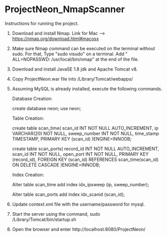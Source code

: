 # ProjectNeon_NmapScanner

Instructions for running the project.

1. Download and install Nmap. Link for Mac --> https://nmap.org/download.html#macosx

2. Make sure Nmap command can be executed on the terminal without sudo. 
For that,
Type "sudo visudo" on a terminal. 
Add "<user> ALL=NOPASSWD: /usr/local/bin/nmap" at the end of the file.

3. Download and install JavaSE 1.8 jdk and Apache Tomcat v8.

4. Copy ProjectNeon.war file into /Library/Tomcat/webapps/

5. Assuming MySQL is already installed, execute the following commands.
   
   Database Creation:

   create database neon;
   use neon;

   Table Creation:

   create table scan_time(
					   scan_id INT NOT NULL AUTO_INCREMENT,
		               ip VARCHAR(20) NOT NULL,
		               sweep_number INT NOT NULL, 
		               time_stamp TIMESTAMP,
		               PRIMARY KEY (scan_id)
    )ENGINE=INNODB;
                       
	create table scan_ports(
                       record_id INT NOT NULL AUTO_INCREMENT,
                       scan_id INT NOT NULL,
					   open_port INT NOT NULL, 
                       PRIMARY KEY (record_id),
                       FOREIGN KEY (scan_id) 
                           REFERENCES scan_time(scan_id)
                           ON DELETE CASCADE
	)ENGINE=INNODB;

	Index Creation:

	Alter table scan_time
	add index idx_ipsweep (ip, sweep_number);

	Alter table scan_ports
	add index idx_scanid (scan_id);

6. Update context.xml file with the username/password for mysql.

7. Start the server using the command, 
    sudo /Library/Tomcat/bin/startup.sh

8. Open the browser and enter http://localhost:8080/ProjectNeon/

